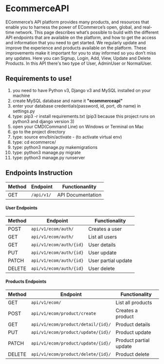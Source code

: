 # EcommerceAPI
ECommerce’s API platform provides many products, and resources that enable you to harness the power of ECommerce’s open, global, and real-time network.
This page describes what’s possible to build with the different API endpoints that are available on the platform, and how to get the access and information that you need to get started.
We regularly update and improve the experience and products available on the platform. These improvements make it important for you to stay informed so you don’t miss any updates.
Here you can Signup, Login, Add, View, Update and Delete Products. In this API there's two type of User, AdminUser or NormalUser.


<div id="requirements">
<h2>Requirements to use!</h2>
<ol>
    <li>you need to have Python v3, Django v3 and MySQL installed on your machine</li>
    <li>create MySQL database and name it <strong>"ecommerceapi"</strong></li>
    <li>enter your database credentials(password, id, port, db name) in settings.py</li>
    <li>type: pip3 -r install requirements.txt (pip3 because this project runs on python3 and django version 3)</li>
    <li>open your CMD(Command Line) on Windows or Terminal on Mac</li>
    <li>go to the project directory</li>
    <li>type: source env/bin/activate - (to activate virtual env)</li>
    <li>type: cd ecommerce/</li>
    <li>type: python3 manage.py makemigrations</li>
    <li>type: python3 manage.py migrate</li>
    <li>type: python3 manage.py runserver</li>
</ol>
</div>

## Endpoints  Instruction 
Method | Endpoint | Functionanlity
--- | --- | ---
GET | `/api/v1/` | API Documentation

#### User Endpoints

Method | Endpoint | Functionality
--- | --- | ---
POST | `api/v1/ecom/auth/` | Creates a user
GET | `api/v1/ecom/auth/` | List all users
GET | `api/v1/ecom/auth/{id}` | User details
PUT | `api/v1/ecom/auth/{id}` | User update
PATCH | `api/v1/ecom/auth/{id}` | User partial update
DELETE | `api/v1/ecom/auth/{id}` | User delete

#### Products Endpoints

Method | Endpoint | Functionality
--- | --- | ---
GET | `api/v1/ecom/` | List all products
POST | `api/v1/ecom/product/create` | Creates a product
GET | `api/v1/ecom/product/detail/{id}/` | Product details
PUT | `api/v1/ecom/product/update/{id}/` | Product update
PATCH | `api/v1/ecom/product/update/{id}/` | Product partial update
DELETE | `api/v1/ecom/product/delete/{id}/` | Product delete
